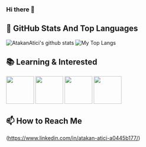### Hi there 👋


## 📌 GitHub Stats And Top Languages

<p float="center">
  <img  src="https://github-readme-stats.vercel.app/api?username=AtakanAtici&show_icons=true&count_private=true&hide=contribs,issues" alt="AtakanAtici's github stats" />
  <img  src="https://github-readme-stats.vercel.app/api/top-langs/?username=AtakanAtici&layout=compact&hide=html,css" alt="My Top Langs" />
</p>


## 📚 Learning & Interested


<code><img height="75" src="https://user-images.githubusercontent.com/67654900/97544979-651f1480-19db-11eb-91f5-95289567e64e.png"></code>
<code><img height="75" src="https://user-images.githubusercontent.com/67654900/104649926-7f0cf100-56c6-11eb-92f6-3fc91a311020.png"></code>
<code><img height="75" src="https://user-images.githubusercontent.com/67654900/104650047-afed2600-56c6-11eb-95f3-b64f9440570d.jpg"></code>
<code><img height="75" src="https://user-images.githubusercontent.com/67654900/97544813-2ee19500-19db-11eb-8eb6-68a37eb1d262.png"></code>





## 📫 How to Reach Me


(https://www.linkedin.com/in/atakan-atici-a0445b177/)


